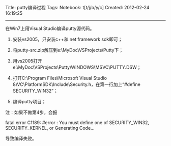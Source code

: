 Title: putty编译过程
Tags: 
Notebook: t[t/j/o/y/c]
Created: 2012-02-24 16:19:25

------

在Win7上用Visual Studio编译putty源代码。

1. 安装vs2005，只安装c++和.net framework sdk即可； 
2. 将putty-src.zip解压到e:\MyDoc\VSProjects\Putty下；

3. 用vs2005打开e:\MyDoc\VSProjects\Putty\WINDOWS\MSVC\PUTTY.DSW；

4. 打开C:\Program Files\Microsoft Visual Studio 8\VC\PlatformSDK\Include\Security.h，在第一行加上“#define SECURITY_WIN32”；

5. 编译putty项目；

 

注：如果不做第4步，会报

 
 fatal error C1189: #error : You must define one of SECURITY_WIN32, SECURITY_KERNEL, or Generating Code... 
 
导致编译失败。
